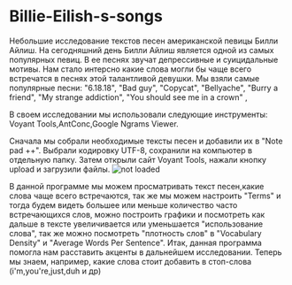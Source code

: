 # Billie-Eilish-s-songs
Небольшие исследование текстов песен американской певицы Билли Айлиш.
На сегодняшний день Билли Айлиш является  одной из самых популярных певиц. В ее песнях звучат депрессивные и суицидальные мотивы. Нам стало интерсно какие  слова могли бы чаще всего встречатся в песнях этой талантливой девушки. Мы взяли самые популярные песни:
"6.18.18",
"Bad guy",
"Copycat",
"Bellyache",
"Burry a friend", 
"My strange addiction",
"You should see me in a crown" ,

  В своем исследовании мы использовали следующие инструменты: Voyant Tools,AntConc,Google Ngrams Viewer.
  
  Сначала мы собрали необходимые тексты песен и добавили их в "Note pad ++". Выбрали кодировку UTF-8, сохранили на компьютер в отдельную папку. Затем открыли сайт Voyant Tools, нажали кнопку upload и загрузили файлы.
![not loaded](https://pp.userapi.com/c850336/v850336186/15dea7/_ai5hrWkQEE.jpg)

В данной программе мы можем просматривать текст песен,какие слова чаще всего встречаются, так же мы можем настроить "Terms" и тогда будем видеть большее или меньше количество часто встречающихся слов, можно построить графики и посмотреть как дальше в тексте увеличивается или уменьшается "использование слова", так же можно посмотреть "плотность слов" в "Vocabulary Density" и "Average Words Per Sentence". Итак, данная программа помогла нам расставить акценты в дальнейшем исследовании. Теперь мы знаем, например, какие слова стоит добавить в стоп-слова (i'm,you're,just,duh и др)
